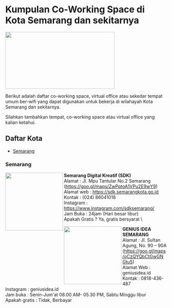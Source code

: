 # Kumpulan Co-Working Space di Kota Semarang dan sekitarnya

<img src="http://sandec.org/images/sandec-logo.png" height="177px" width="341px" align="center">

Berikut adalah daftar co-working space, virtual office atau sekedar tempat umum ber-wifi yang dapat digunakan untuk bekerja di wilahayah Kota Semarang dan sekitarnya.

Silahkan tambahkan tempat, co-working space atau virtual office yang kalian ketahui.

## Daftar Kota

- [Semarang](#Semarang)



### Semarang

<img src="https://fastly.4sqi.net/img/general/600x600/6348045_PMI58D26I1nrUOxQnT_jy3BYzluyjf-s2TgLLw3la_I.jpg" height="180px" width="180px" align="left">

**Semarang Digital Kreatif (SDK)** \
Alamat      : Jl. Mpu Tantular No.2 Semarang (https://goo.gl/maps/ZwPptoA1VPu2E9wY9) \
Alamat web  : https://sdk.semarangkota.go.id \
Kontak      : (024) 86041018 \
Instagram   : https://www.instagram.com/sdksemarang/ \
Jam Buka    : 24jam (Hari besar libur) \
Apakah Gratis ? Ya, gratis bersyarat \

<img src="https://geniusidea.id/wp-content/uploads/2018/09/sewa-ruang-kantor-office-space-semarang-01.jpg" height="180px" width="180px" align="left">

**GENIUS IDEA SEMARANG** \
Alamat      : Jl. Sultan Agung, No. 90 – 90A (https://goo.gl/maps/oCzQYQbCtGwGNGtu5) \
Alamat Web  : geniusidea.id \
Kontak      : 0818-436-487 \
Instagram   : geniusidea.id \
Jam buka    :   Senin-Jum'at 08.00 AM- 05.30 PM, Sabtu Minggu libur \
Apakah gratis : Tidak, Berbayar